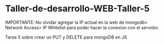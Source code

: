 # Taller-de-desarrollo-WEB-Taller-5

IMPORTANTE: No olvidar agregar la IP actual en la web de mongodb> Network Access> IP Whitelist 
para poder hacer la conexion con el servidor.

Tarea 5 sobre crear un PUT y DELETE para mongoDB en JS


